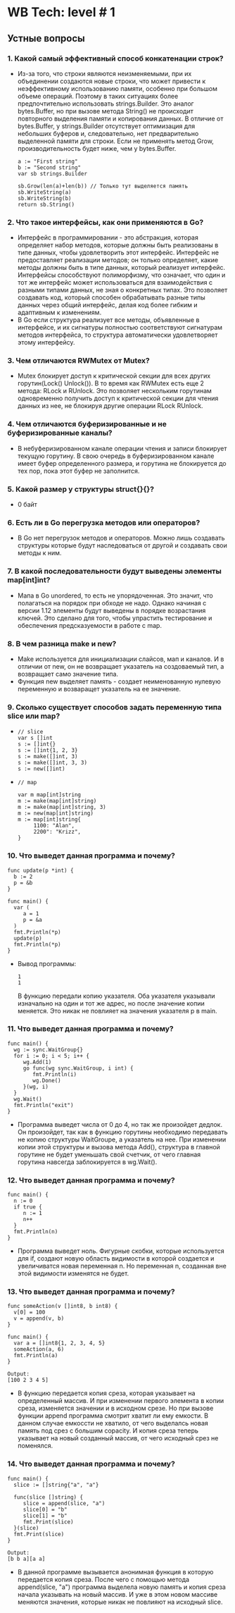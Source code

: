 # WB Tech: level # 1

## Устные вопросы

### 1. Какой самый эффективный способ конкатенации строк?
   
   * Из-за того, что строки являются неизменяемыми, при их объединении создаются новые строки, что может привести к неэффективному использованию памяти, особенно при большом объеме операций.
     Поэтому в таких ситуациях более предпочтительно использовать strings.Builder. Это аналог bytes.Buffer, но при вызове метода String() не происходит повторного выделения памяти и копирования данных.
     В отличие от bytes.Buffer, у strings.Builder отсутствует оптимизация для небольших буферов и, следовательно, нет предварительно выделенной памяти для строки. Если не применять метод Grow, производительность будет ниже, чем у bytes.Buffer.
     
     ```
     a := "First string"
     b := "Second string"
     var sb strings.Builder

     sb.Grow(len(a)+len(b)) // Только тут выделяется память
     sb.WriteString(a)
     sb.WriteString(b)
     return sb.String()
     ```
     
### 2. Что такое интерфейсы, как они применяются в Go?

   * Интерфейс в программировании - это абстракция, которая определяет набор методов, которые должны быть реализованы в типе данных, чтобы удовлетворить этот интерфейс.
     Интерфейс не предоставляет реализации методов; он только определяет, какие методы должны быть в типе данных, который реализует интерфейс.
     Интерфейсы способствуют полиморфизму, что означает, что один и тот же интерфейс может использоваться для взаимодействия с разными типами данных, не зная о конкретных типах.
     Это позволяет создавать код, который способен обрабатывать разные типы данных через общий интерфейс, делая код более гибким и адаптивным к изменениям.
   * В Go если структура реализует все методы, объявленные в интерфейсе, и их сигнатуры полностью соответствуют сигнатурам методов интерфейса, то структура автоматически удовлетворяет этому интерфейсу.

### 3. Чем отличаются RWMutex от Mutex?

   * Mutex блокирует доступ к критической секции для всех других горутин(Lock() Unlock()).
     В то время как RWMutex есть еще 2 метода: RLock и RUnlock. Это позволяет нескольким горутинам одновременно получить доступ к критической секции для чтения данных из нее, не блокируя другие операции RLock RUnlock.

### 4. Чем отличаются буферизированные и не буферизированные каналы?

   * В небуферизированном канале операции чтения и записи блокирует текущую горутину. В свою очередь в буферизированном канале имеет буфер определенного размера, и горутина не блокируется до тех пор, пока этот буфер не заполнится.

### 5. Какой размер у структуры struct{}{}?

   * 0 байт

### 6. Есть ли в Go перегрузка методов или операторов?

   * В Go нет перегрузок методов и операторов. Можно лишь создавать структуры которые будут наследоваться от другой и создавать свои методы к ним.

### 7. В какой последовательности будут выведены элементы map[int]int?

   * Мапа в Go unordered, то есть не упорядоченная. Это значит, что полагаться на порядок при обходе не надо.
     Однако начиная с версии 1.12 элементы будут выведены в порядке возрастания ключей. Это сделано для того, чтобы упрастить тестирование и обеспечения предсказуемости в работе с map.

### 8. В чем разница make и new?

   * Make используется для инициализации слайсов, мап и каналов. И в отличии от new, он не возвращает указатель на создоваемый тип, а возвращает само значение типа.
   * Функция new выделяет память - создает неименованную  нулевую переменную и возваращет указатель на ее значение.


### 9. Сколько существует способов задать переменную типа slice или map?

   * ```
     // slice
     var s []int
     s := []int{}
     s := []int{1, 2, 3}
     s := make([]int, 3)
     s := make([]int, 3, 3)
     s := new([]int)
     ```

   * ```
     // map

     var m map[int]string
     m := make(map[int]string)
     m := make(map[int]string, 3)
     m := new(map[int]string)
     m := map[int]string{
          1100: "Alan",
          2200": "Krizz",
     }
     ```

### 10. Что выведет данная программа и почему?

```
func update(p *int) {
  b := 2
  p = &b
}

func main() {
  var (
     a = 1
     p = &a
  )
  fmt.Println(*p)
  update(p)
  fmt.Println(*p)
}
```
   * Вывод программы:
     ```
     1
     1
     ```
     В функцию передали копию указателя. Оба указателя указывали изначально на один и тот же адрес, но после значение копии меняется. Это никак не повлияет на значения указателя p в main.

### 11. Что выведет данная программа и почему?

```
func main() {
  wg := sync.WaitGroup{}
  for i := 0; i < 5; i++ {
     wg.Add(1)
     go func(wg sync.WaitGroup, i int) {
        fmt.Println(i)
        wg.Done()
     }(wg, i)
  }
  wg.Wait()
  fmt.Println("exit")
}
```

   * Программа выведет числа от 0 до 4, но так же произойдет дедлок. Он произойдет, так как в функцию горутины необходимо передавать не копию структуры WaitGroupe, а указатель на нее.
     При изменении копии этой структуры и вызова метода Add(), структура в главной горутине не будет уменьшать свой счетчик, от чего главная горутина навсегда заблокируется в wg.Wait().

### 12. Что выведет данная программа и почему?

```
func main() {
  n := 0
  if true {
     n := 1
     n++
  }
  fmt.Println(n)
}
```

   * Программа выведет ноль. Фигурные скобки, которые используется для if, создают новую область видимости в которой создается и увеличиватся новая переменная n. Но переменная n, созданная вне этой видимости изменятся не будет.

### 13. Что выведет данная программа и почему?

```
func someAction(v []int8, b int8) {
  v[0] = 100
  v = append(v, b)
}

func main() {
  var a = []int8{1, 2, 3, 4, 5}
  someAction(a, 6)
  fmt.Println(a)
}
```
```
Output:
[100 2 3 4 5]
```

   * В функцию передается копия среза, которая указывает на определенный массив. И при изменении первого элемента в копии среза, изменяется значении и в исходном срезе. Но при вызове функции append программа смотрит хватит ли ему емкости.
     В данном случае емкоссти не хватило, от чего выделалсь новая память под срез с большим copacity. И копия среза теперь указывает на новый созданный массив, от чего исходный срез не поменялся.

### 14. Что выведет данная программа и почему?

```
func main() {
  slice := []string{"a", "a"}

  func(slice []string) {
     slice = append(slice, "a")
     slice[0] = "b"
     slice[1] = "b"
     fmt.Print(slice)
  }(slice)
  fmt.Print(slice)
}
```
```
Output:
[b b a][a a]
```
   * В данной программе вызывается анонимная функция в которую передается копия среза. После чего с помощью метода append(slice, "a") программа выделела новую память и копия среза начала указывать на новый массив. И уже в этом новом массиве меняются значения, которые никак не повлияют на исходный slice. 
     
